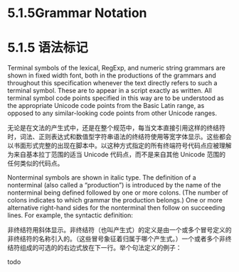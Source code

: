 # 5.1.5Grammar Notation

# 5.1.5 语法标记

Terminal symbols of the lexical, RegExp, and numeric string grammars are shown in fixed width font, both in the productions of the grammars and throughout this specification whenever the text directly refers to such a terminal symbol. These are to appear in a script exactly as written. All terminal symbol code points specified in this way are to be understood as the appropriate Unicode code points from the Basic Latin range, as opposed to any similar-looking code points from other Unicode ranges.

无论是在文法的产生式中，还是在整个规范中，每当文本直接引用这样的终结符时，词法、正则表达式和数值型字符串语法的终结符使用等宽字体显示。这些都会以书面形式完整的出现在脚本中。以这种方式指定的所有终端符号代码点应被理解为来自基本拉丁范围的适当 Unicode 代码点，而不是来自其他 Unicode 范围的任何类似的代码点。

Nonterminal symbols are shown in italic type. The definition of a nonterminal (also called a “production”) is introduced by the name of the nonterminal being defined followed by one or more colons. (The number of colons indicates to which grammar the production belongs.) One or more alternative right-hand sides for the nonterminal then follow on succeeding lines. For example, the syntactic definition:

非终结符用斜体显示。非终结符（也叫产生式）的定义是由一个或多个冒号定义的非终结符的名称引入的。（这些冒号象征着归属于哪个产生式。）一个或者多个非终结符组成的可选的的右边式放在下一行。举个句法定义的例子：

todo
